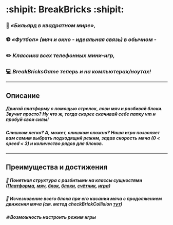 # :shipit: BreakBricks :shipit:


### :8ball: *«Бильярд в квадратном мире»,*

### :soccer: *«Футбол» (мяч и окно - идеальная связь) в обычном -*

 ### :pencil2: *Классика всех телефонных мини-игр,*

### :computer: ***BreakBricksGame*** *теперь и на компьютерах/ноутах!*
---
## Описание

##### Двигай платформу с помощью стрелок, лови мяч и разбивай блоки. Звучит просто? Ну что ж, тогда скорее скачивай себе папку vm и пробуй свои силы!

##### Слишком легко? А, может, слишком сложно? Наша игра позволяет вам самим выбрать подходящий режим, задав скорость мяча (0 < speed < 3) и количество рядов для блоков.
---
## Преимущества и достижения

##### :construction_worker: Понятная структура с разбитыми на классы сущностями ([Платформа](https://github.com/Jlychee/BreakBricks/blob/main/src/Paddle.jack), [мяч](https://github.com/Jlychee/BreakBricks/blob/main/src/Ball.jack), [блок](https://github.com/Jlychee/BreakBricks/blob/main/src/Brick.jack), [блоки](https://github.com/Jlychee/BreakBricks/blob/main/src/Bricks.jack), [счётчик](https://github.com/Jlychee/BreakBricks/blob/main/src/Counter.jack), [игра](https://github.com/Jlychee/BreakBricks/blob/main/src/BreakBricksGame.jack))
##### :trident: Исчезновение всего блока при его касании мяча с продолжением движения мяча (см. метод checkBrickCollision [тут](https://github.com/Jlychee/BreakBricks/blob/main/src/Ball.jack))
##### :fire: Возможность настроить режим игры
